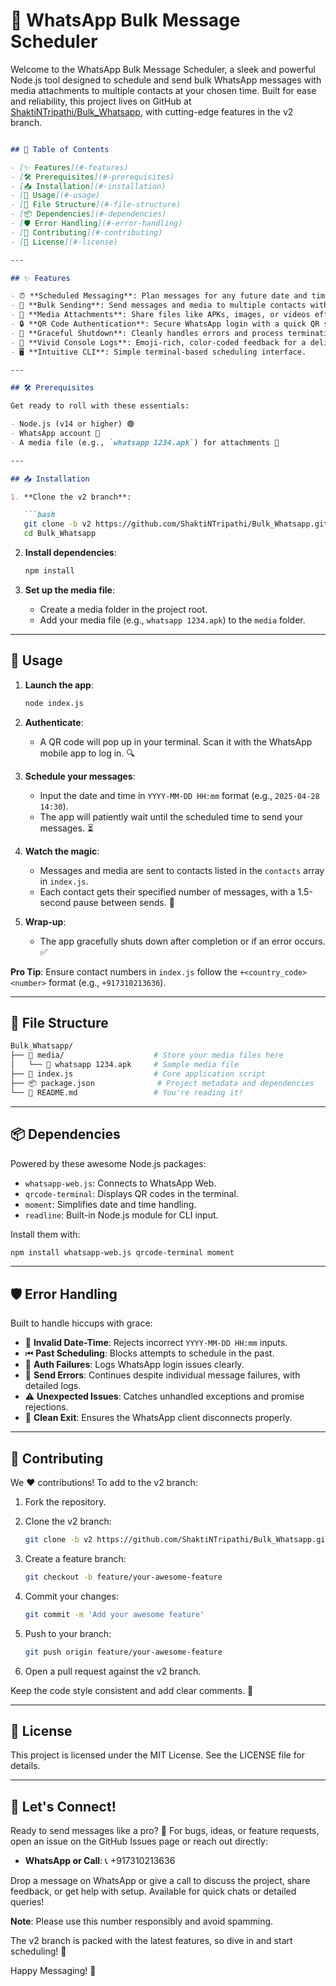 # 🚀 WhatsApp Bulk Message Scheduler

Welcome to the WhatsApp Bulk Message Scheduler, a sleek and powerful Node.js tool designed to schedule and send bulk WhatsApp messages with media attachments to multiple contacts at your chosen time. Built for ease and reliability, this project lives on GitHub at [ShaktiNTripathi/Bulk_Whatsapp](https://github.com/ShaktiNTripathi/Bulk_Whatsapp), with cutting-edge features in the v2 branch.
```markdown

## 📑 Table of Contents

- [✨ Features](#-features)
- [🛠 Prerequisites](#-prerequisites)
- [📥 Installation](#-installation)
- [🎯 Usage](#-usage)
- [📂 File Structure](#-file-structure)
- [📦 Dependencies](#-dependencies)
- [🛡️ Error Handling](#-error-handling)
- [🤝 Contributing](#-contributing)
- [📜 License](#-license)

---

## ✨ Features

- ⏰ **Scheduled Messaging**: Plan messages for any future date and time.
- 📨 **Bulk Sending**: Send messages and media to multiple contacts with customizable counts.
- 📎 **Media Attachments**: Share files like APKs, images, or videos effortlessly.
- 🔒 **QR Code Authentication**: Secure WhatsApp login with a quick QR scan.
- 🛑 **Graceful Shutdown**: Cleanly handles errors and process termination.
- 📢 **Vivid Console Logs**: Emoji-rich, color-coded feedback for a delightful experience.
- 🖥 **Intuitive CLI**: Simple terminal-based scheduling interface.

---

## 🛠 Prerequisites

Get ready to roll with these essentials:

- Node.js (v14 or higher) 🟢
- WhatsApp account 📱
- A media file (e.g., `whatsapp 1234.apk`) for attachments 📄

---

## 📥 Installation

1. **Clone the v2 branch**:

   ```bash
   git clone -b v2 https://github.com/ShaktiNTripathi/Bulk_Whatsapp.git
   cd Bulk_Whatsapp
   ```

2. **Install dependencies**:

   ```bash
   npm install
   ```

3. **Set up the media file**:
   - Create a media folder in the project root.
   - Add your media file (e.g., `whatsapp 1234.apk`) to the `media` folder.

---

## 🎯 Usage

1. **Launch the app**:

   ```bash
   node index.js
   ```

2. **Authenticate**:
   - A QR code will pop up in your terminal. Scan it with the WhatsApp mobile app to log in. 🔍

3. **Schedule your messages**:
   - Input the date and time in `YYYY-MM-DD HH:mm` format (e.g., `2025-04-28 14:30`).
   - The app will patiently wait until the scheduled time to send your messages. ⏳

4. **Watch the magic**:
   - Messages and media are sent to contacts listed in the `contacts` array in `index.js`.
   - Each contact gets their specified number of messages, with a 1.5-second pause between sends. 🚀

5. **Wrap-up**:
   - The app gracefully shuts down after completion or if an error occurs. ✅

**Pro Tip**: Ensure contact numbers in `index.js` follow the `+<country_code><number>` format (e.g., `+917310213636`).

---

## 📂 File Structure

```bash
Bulk_Whatsapp/
├── 📁 media/                    # Store your media files here
│   └── 📄 whatsapp 1234.apk     # Sample media file
├── 📜 index.js                  # Core application script
├── 📦 package.json              # Project metadata and dependencies
└── 📝 README.md                 # You're reading it!
```

---

## 📦 Dependencies

Powered by these awesome Node.js packages:

- `whatsapp-web.js`: Connects to WhatsApp Web.
- `qrcode-terminal`: Displays QR codes in the terminal.
- `moment`: Simplifies date and time handling.
- `readline`: Built-in Node.js module for CLI input.

Install them with:

```bash
npm install whatsapp-web.js qrcode-terminal moment
```

---

## 🛡️ Error Handling

Built to handle hiccups with grace:

- 🚫 **Invalid Date-Time**: Rejects incorrect `YYYY-MM-DD HH:mm` inputs.
- ⏮ **Past Scheduling**: Blocks attempts to schedule in the past.
- 🔐 **Auth Failures**: Logs WhatsApp login issues clearly.
- 📩 **Send Errors**: Continues despite individual message failures, with detailed logs.
- ⚠️ **Unexpected Issues**: Catches unhandled exceptions and promise rejections.
- 🔌 **Clean Exit**: Ensures the WhatsApp client disconnects properly.

---

## 🤝 Contributing

We ❤️ contributions! To add to the v2 branch:

1. Fork the repository.
2. Clone the v2 branch:

   ```bash
   git clone -b v2 https://github.com/ShaktiNTripathi/Bulk_Whatsapp.git
   ```

3. Create a feature branch:

   ```bash
   git checkout -b feature/your-awesome-feature
   ```

4. Commit your changes:

   ```bash
   git commit -m 'Add your awesome feature'
   ```

5. Push to your branch:

   ```bash
   git push origin feature/your-awesome-feature
   ```

6. Open a pull request against the v2 branch.

Keep the code style consistent and add clear comments. 🌟

---

## 📜 License

This project is licensed under the MIT License. See the LICENSE file for details.

---

## 🌈 Let's Connect!

Ready to send messages like a pro? 📲 For bugs, ideas, or feature requests, open an issue on the GitHub Issues page or reach out directly:

- **WhatsApp or Call**: 📞 +917310213636

Drop a message on WhatsApp or give a call to discuss the project, share feedback, or get help with setup. Available for quick chats or detailed queries!

**Note**: Please use this number responsibly and avoid spamming.

The v2 branch is packed with the latest features, so dive in and start scheduling! 🚀

Happy Messaging! 🎉
